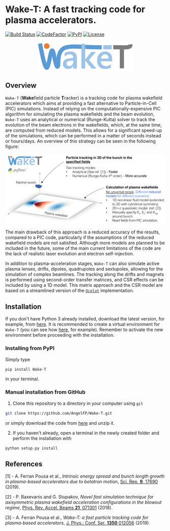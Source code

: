 # Wake-T: A fast tracking code for plasma accelerators.
[![Build Status](https://travis-ci.org/AngelFP/Wake-T.svg?branch=master)](https://travis-ci.org/AngelFP/Wake-T)
[![CodeFactor](https://www.codefactor.io/repository/github/angelfp/wake-t/badge)](https://www.codefactor.io/repository/github/angelfp/wake-t)
[![PyPI](https://img.shields.io/pypi/v/Wake-T)](https://pypi.org/project/Wake-T/)
[![License](https://img.shields.io/github/license/AngelFP/Wake-T)](https://github.com/AngelFP/Wake-T/blob/master/LICENSE)

<p align="center">
  <img alt="Wake-T logo" src="other/WakeT_logo_dot.png" width="300px" />
</p>

## Overview
 `Wake-T` (**Wake**field particle **T**racker) is a tracking code for plasma wakefield accelerators which aims at providing a fast alternative to Particle-in-Cell (PIC) simulations. Instead of relying on the computationally-expensive PIC algorithm for simulating the plasma wakefields and the beam evolution, `Wake-T` uses an analytical or numerical (Runge-Kutta) solver to track the evolution of the beam electrons in the wakefields, which, at the same time, are computed from reduced models. This allows for a significant speed-up of the simulations, which can be performed in a matter of seconds instead or hours/days. An overview of this strategy can be seen in the following figure:
<p align="center">
  <img alt="Wake-T logo" src="other/plasma_tracking.png" width="600px" />
</p>

The main drawback of this approach is a reduced accuracy of the results, compared to a PIC code, particularly if the assumptions of the reduced wakefield models are not satisfied. Although more models are planned to be included in the future, some of the main current limitations of the code are the lack of realistic laser evolution and electron self-injection.

In addition to plasma-acceleration stages, `Wake-T` can also simulate active plasma lenses, drifts, dipoles, quadrupoles and sextupoles, allowing for the simulation of complex beamlines. The tracking along the drifts and magnets is performed using second-order transfer matrices, and CSR effects can be included by using a 1D model. This matrix approach and the CSR model are based on a streamlined version of the [`Ocelot`](https://github.com/ocelot-collab/ocelot) implementation.

## Installation

If you don't have Python 3 already installed, download the latest version, for example, from [here](https://www.python.org/downloads/release/python-352/). It is recommended to create a virtual environment for `Wake-T` (you can see how [here](https://docs.python.org/3/library/venv.html), for example). Remember to activate the new environment before proceeding with the installation.

### Installing from PyPI

Simply type
```bash
pip install Wake-T
```
in your terminal.

### Manual installation from GitHub
1) Clone this repository to a directory in your computer using `git`
```bash
git clone https://github.com/AngelFP/Wake-T.git
```
or simply download the code from [here](https://github.com/AngelFP/Wake-T/archive/master.zip) and unzip it.

2) If you haven't already, open a terminal in the newly created folder and perform the installation with
```bash
python setup.py install
```

## References

[1] - A. Ferran Pousa et al., *Intrinsic energy spread and bunch length growth in plasma-based accelerators due to betatron motion*, [Sci. Rep. **9**, 17690 ](https://doi.org/10.1038/s41598-019-53887-8) (2019).

[2] - P. Baxevanis and G. Stupakov, *Novel fast simulation technique for axisymmetric plasma wakefield acceleration configurations in the blowout regime*, [Phys. Rev. Accel. Beams **21**, 071301](https://journals.aps.org/prab/abstract/10.1103/PhysRevAccelBeams.21.071301) (2018).

[3] - A. Ferran Pousa et al., *Wake-T: a fast particle tracking code for plasma-based accelerators*, [J. Phys.: Conf. Ser. **1350** 012056](https://iopscience.iop.org/article/10.1088/1742-6596/1350/1/012056) (2019).